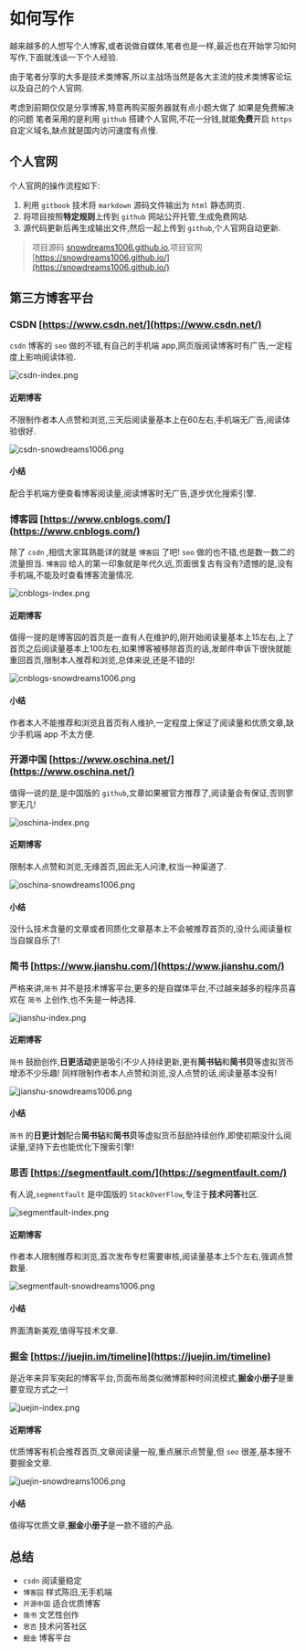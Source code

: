 # 如何写作

越来越多的人想写个人博客,或者说做自媒体,笔者也是一样,最近也在开始学习如何写作,下面就浅谈一下个人经验.

由于笔者分享的大多是技术类博客,所以主战场当然是各大主流的技术类博客论坛以及自己的个人官网.

考虑到前期仅仅是分享博客,特意再购买服务器就有点小题大做了.如果是免费解决的问题
笔者采用的是利用 `github` 搭建个人官网,不花一分钱,就能**免费**开启 `https` 自定义域名,缺点就是国内访问速度有点慢.

## 个人官网

个人官网的操作流程如下:

1. 利用 `gitbook` 技术将 `markdown` 源码文件输出为 `html` 静态网页.
2. 将项目按照**特定规则**上传到 `github` 网站公开托管,生成免费网站.
3. 源代码更新后再生成输出文件,然后一起上传到 `github`,个人官网自动更新.

> 项目源码 [snowdreams1006.github.io](https://github.com/snowdreams1006/snowdreams1006.github.io),项目官网 [https://snowdreams1006.github.io/](https://snowdreams1006.github.io/)

## 第三方博客平台

### CSDN [https://www.csdn.net/](https://www.csdn.net/)

`csdn` 博客的 `seo` 做的不错,有自己的手机端 app,网页版阅读博客时有广告,一定程度上影响阅读体验.

![csdn-index.png](./images/csdn-index.png)

#### 近期博客

不限制作者本人点赞和浏览,三天后阅读量基本上在60左右,手机端无广告,阅读体验很好.

![csdn-snowdreams1006.png](./images/csdn-snowdreams1006.png)

#### 小结

配合手机端方便查看博客阅读量,阅读博客时无广告,逐步优化搜索引擎.

### 博客园 [https://www.cnblogs.com/](https://www.cnblogs.com/)

除了 `csdn` ,相信大家耳熟能详的就是 `博客园` 了吧! `seo` 做的也不错,也是数一数二的流量担当.
`博客园` 给人的第一印象就是年代久远,页面很复古有没有?遗憾的是,没有手机端,不能及时查看博客流量情况.

![cnblogs-index.png](./images/cnblogs-index.png)

#### 近期博客

值得一提的是博客园的首页是一直有人在维护的,刚开始阅读量基本上15左右,上了首页之后阅读量基本上100左右,如果博客被移除首页的话,发邮件申诉下很快就能重回首页,限制本人推荐和浏览,总体来说,还是不错的!

![cnblogs-snowdreams1006.png](./images/cnblogs-snowdreams1006.png)

#### 小结

作者本人不能推荐和浏览且首页有人维护,一定程度上保证了阅读量和优质文章,缺少手机端 app 不太方便.

### 开源中国 [https://www.oschina.net/](https://www.oschina.net/)

值得一说的是,是中国版的 `github`,文章如果被官方推荐了,阅读量会有保证,否则寥寥无几!

![oschina-index.png](./images/oschina-index.png)

#### 近期博客

限制本人点赞和浏览,无缘首页,因此无人问津,权当一种渠道了.

![oschina-snowdreams1006.png](./images/oschina-snowdreams1006.png)

#### 小结

没什么技术含量的文章或者同质化文章基本上不会被推荐首页的,没什么阅读量权当自娱自乐了!

### 简书 [https://www.jianshu.com/](https://www.jianshu.com/)

严格来讲,`简书` 并不是技术博客平台,更多的是自媒体平台,不过越来越多的程序员喜欢在 `简书` 上创作,也不失是一种选择.

![jianshu-index.png](./images/jianshu-index.png)

#### 近期博客

`简书` 鼓励创作,**日更活动**更是吸引不少人持续更新,更有**简书钻**和**简书贝**等虚拟货币增添不少乐趣!
同样限制作者本人点赞和浏览,没人点赞的话,阅读量基本没有!

![jianshu-snowdreams1006.png](./images/jianshu-snowdreams1006.png)

#### 小结

`简书` 的**日更计划**配合**简书钻**和**简书贝**等虚拟货币鼓励持续创作,即使初期没什么阅读量,坚持下去也能优化下搜索引擎!

### 思否 [https://segmentfault.com/](https://segmentfault.com/)

有人说,`segmentfault` 是中国版的 `StackOverFlow`,专注于**技术问答**社区.

![segmentfault-index.png](./images/segmentfault-index.png)

#### 近期博客

作者本人限制推荐和浏览,首次发布专栏需要审核,阅读量基本上5个左右,强调点赞数量.

![segmentfault-snowdreams1006.png](./images/segmentfault-snowdreams1006.png)

#### 小结

界面清新美观,值得写技术文章.

### 掘金 [https://juejin.im/timeline](https://juejin.im/timeline)

是近年来异军突起的博客平台,页面布局类似微博那种时间流模式,**掘金小册子**是重要变现方式之一!

![juejin-index.png](./images/juejin-index.png)

#### 近期博客

优质博客有机会推荐首页,文章阅读量一般,重点展示点赞量,但 `seo` 很差,基本搜不要掘金文章.

![juejin-snowdreams1006.png](./images/juejin-snowdreams1006.png)

#### 小结

值得写优质文章,**掘金小册子**是一款不错的产品.

## 总结

- `csdn` 阅读量稳定
- `博客园` 样式陈旧,无手机端
- `开源中国` 适合优质博客
- `简书` 文艺性创作
- `思否` 技术问答社区
- `掘金` 博客平台

